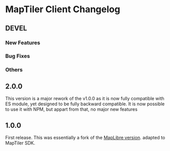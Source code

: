 # MapTiler Client Changelog

## DEVEL
### New Features
### Bug Fixes
### Others

## 2.0.0
This version is a major rework of the v1.0.0 as it is now fully compatible with ES module, yet designed to be fully backward compatible. It is now possible to use it with NPM, but appart from that, no major new features


## 1.0.0
First release. This was essentially a fork of the [MapLibre version](https://github.com/maplibre/maplibre-gl-leaflet). adapted to MapTiler SDK.